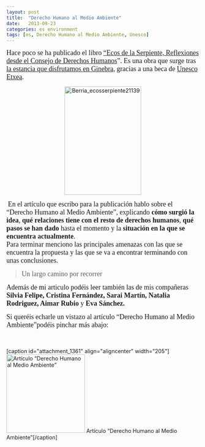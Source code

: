 ```yaml
---
layout: post
title:  "Derecho Humano al Medio Ambiente"
date:   2013-09-23
categories: es environment
tags: [es, Derecho Humano al Medio Ambiente, Unesco]
---
```


<p><span style="font-size:large;font-family:'Ubuntu Light';">Hace poco se ha publicado el libro <a title="Ecos serpiente" href="http://www.unescoetxea.org/base/berriak.php?hizk=es&amp;id_atala=1&amp;id_azpiatala=1&amp;zer=orokorrean&amp;nor=1139" target="_blank">“Ecos de la Serpiente, Reflexiones desde el Consejo de Derechos Humanos</a>”. Es una obra que surge tras<a title="¿Cómo pueden participar las ONG en el Consejo de Derechos&nbsp;Humanos?" href="http://izaroblog.com/2012/10/11/como-pueden-participar-las-ong-en-el-consejo-de-derechos-humanos/" target="_blank"> la estancia que disfrutamos en Ginebra</a>, gracias a una beca de <a title="Unesco Etxea" href="http://unescoetxea.org/" target="_blank">Unesco Etxea</a>.</span></p>
<p style="text-align:center;"><a href="http://www.unescoetxea.org/dokumentuak/ecos_serpiente2.pdf"><img class="aligncenter size-full wp-image-1357" src="http://izaroblog.files.wordpress.com/2013/09/berria_ecosserpiente21139.jpg" alt="Berria_ecosserpiente21139" width="200" height="283"></a><!--more--></p>
<p>&nbsp;<span style="font-family:'Ubuntu Light';"><span style="font-size:large;">En el artículo que escribo para la publicación hablo sobre el “Derecho Humano al Medio Ambiente”, explicando <strong>cómo surgió la idea</strong>, <strong>qué relaciones tiene con el resto de derechos humanos</strong>, <strong>qué pasos se han dado</strong> hasta el momento y la <strong>situación en la que se encuentra actualmente</strong>.<br>
Para terminar menciono las principales amenazas con las que se encuentra la propuesta y las que se va a encontrar terminando con unas conclusiones.</span></span></p>
<blockquote><p><span style="font-family:'Ubuntu Light';"><span style="font-size:large;">Un largo camino por recorrer</span></span></p></blockquote>
<p><span style="font-size:large;font-family:'Ubuntu Light';">Además de mi articulo podéis leer también las de mis compañeras<strong> Silvia Felipe, Cristina Fernández, Sarai Martín, Natalia Rodriguez, Aimar Rubio</strong> y <strong>Eva Sánchez.</strong></span></p>
<p><span style="font-size:large;font-family:'Ubuntu Light';">Si queréis echarle un vistazo al artículo&nbsp;“Derecho Humano al Medio Ambiente”podéis pinchar más abajo:</span></p>
<p><span style="font-family:'Ubuntu Light';"><span style="font-size:large;">&nbsp;</span></span></p>
<p>[caption id="attachment_1361" align="aligncenter" width="205"]<a href="http://izaroblog.files.wordpress.com/2013/11/derecho-humano-al-medio-ambiente_1.pdf"><img class=" wp-image-1361      " src="http://izaroblog.files.wordpress.com/2013/09/libreoffice_4-0_main_icon-svg.png" alt="Artículo “Derecho Humano al Medio Ambiente”" width="205" height="205"></a> Artículo “Derecho Humano al Medio Ambiente”[/caption]</p>
<p><span style="font-family:'Ubuntu Light';"><span style="font-size:large;">&nbsp;</span></span></p>